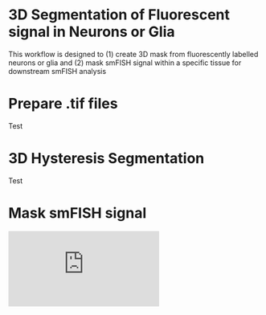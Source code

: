 # 3D Segmentation of Fluorescent signal in Neurons or Glia
This workflow is designed to (1) create 3D mask from fluorescently labelled neurons or glia and (2) mask smFISH signal within a specific tissue for downstream smFISH analysis

# Prepare .tif files
Test
# 3D Hysteresis Segmentation
Test
# Mask smFISH signal 

![Masking 3D smFISH signal by 3D HRP Mask](https://github.com/Tai-Ch/NMJ_3DSegmentation/blob/a1d6514821e02b3b40580656ae8b695f32f4ac6d/3D%20Segmentation%20Example.pdf)
